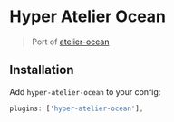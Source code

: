 # Hyper Atelier Ocean

> Port of [atelier-ocean](https://github.com/stephenway/atelier-ocean)

## Installation

Add `hyper-atelier-ocean` to your config:

```js
plugins: ['hyper-atelier-ocean'],
```
